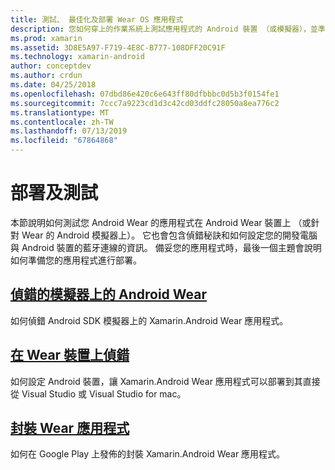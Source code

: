 ```yaml
---
title: 測試、 最佳化及部署 Wear OS 應用程式
description: 您如何穿上的作業系統上測試應用程式的 Android 裝置 （或模擬器），並準備進行部署。
ms.prod: xamarin
ms.assetid: 3D8E5A97-F719-4E8C-B777-108DFF20C91F
ms.technology: xamarin-android
author: conceptdev
ms.author: crdun
ms.date: 04/25/2018
ms.openlocfilehash: 07dbd86e420c6e643ff80dfbbbc0d5b3f0154fe1
ms.sourcegitcommit: 7ccc7a9223cd1d3c42cd03ddfc28050a8ea776c2
ms.translationtype: MT
ms.contentlocale: zh-TW
ms.lasthandoff: 07/13/2019
ms.locfileid: "67864868"
---
```

# <a name="deployment-and-testing"></a>部署及測試

本節說明如何測試您 Android Wear 的應用程式在 Android Wear 裝置上 （或針對 Wear 的 Android 模擬器上）。 它也會包含偵錯秘訣和如何設定您的開發電腦與 Android 裝置的藍牙連線的資訊。
備妥您的應用程式時，最後一個主題會說明如何準備您的應用程式進行部署。

## <a name="debug-android-wear-on-an-emulatorandroidweardeploy-testdebug-on-emulatormd"></a>[偵錯的模擬器上的 Android Wear](~/android/wear/deploy-test/debug-on-emulator.md)

如何偵錯 Android SDK 模擬器上的 Xamarin.Android Wear 應用程式。

## <a name="debug-on-a-wear-deviceandroidweardeploy-testdebug-on-devicemd"></a>[在 Wear 裝置上偵錯](~/android/wear/deploy-test/debug-on-device.md)

如何設定 Android 裝置，讓 Xamarin.Android Wear 應用程式可以部署到其直接從 Visual Studio 或 Visual Studio for mac。

## <a name="packaging-wear-appsandroidweardeploy-testpackagingmd"></a>[封裝 Wear 應用程式](~/android/wear/deploy-test/packaging.md)

如何在 Google Play 上發佈的封裝 Xamarin.Android Wear 應用程式。

